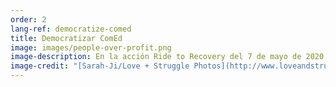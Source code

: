 ```yaml
---
order: 2
lang-ref: democratize-comed
title: Democratizar ComEd
image: images/people-over-profit.png
image-description: En la acción Ride to Recovery del 7 de mayo de 2020, un cartel de "People Over Profit" ondea en el viento. Los servicios públicos de propiedad pública sirven a las personas, no a los accionistas.
image-credit: "[Sarah-Ji/Love + Struggle Photos](http://www.loveandstrugglephotos.com/)"
---
```

